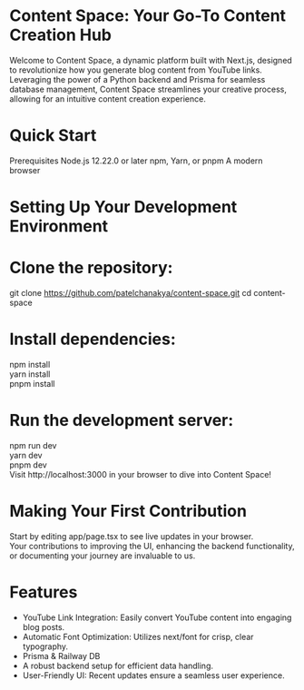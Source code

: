 # Content Space: Your Go-To Content Creation Hub
Welcome to Content Space, a dynamic platform built with Next.js, designed to revolutionize how you generate blog content from YouTube links. Leveraging the power of a Python backend and Prisma for seamless database management, Content Space streamlines your creative process, allowing for an intuitive content creation experience.

# Quick Start
Prerequisites
Node.js 12.22.0 or later
npm, Yarn, or pnpm
A modern browser

# Setting Up Your Development Environment
# Clone the repository:
git clone https://github.com/patelchanakya/content-space.git
cd content-space
# Install dependencies: 
npm install    
yarn install   
pnpm install  
# Run the development server:
npm run dev  
yarn dev     
pnpm dev              
Visit http://localhost:3000 in your browser to dive into Content Space!

# Making Your First Contribution
Start by editing app/page.tsx to see live updates in your browser.  
Your contributions to improving the UI, enhancing the backend functionality, or documenting your journey are invaluable to us.

# Features
* YouTube Link Integration: Easily convert YouTube content into engaging blog posts.
* Automatic Font Optimization: Utilizes next/font for crisp, clear typography.
* Prisma & Railway DB
* A robust backend setup for efficient data handling.
* User-Friendly UI: Recent updates ensure a seamless user experience.
